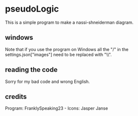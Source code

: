 # pseudoLogic
This is a simple program to make a nassi-shneiderman diagram.

## windows
Note that if you use the program on Windows all the "/" in the settings.json["images"] need to be replaced with "\\\\".

## reading the code
Sorry for my bad code and wrong English.

## credits
Program: FranklySpeaking23 - Icons: Jasper Janse

